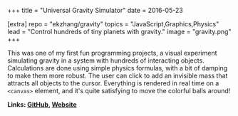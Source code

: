 +++
title = "Universal Gravity Simulator"
date = 2016-05-23

[extra]
repo = "ekzhang/gravity"
topics = "JavaScript,Graphics,Physics"
lead = "Control hundreds of tiny planets with gravity."
image = "gravity.png"
+++

This was one of my first fun programming projects, a visual experiment
simulating gravity in a system with hundreds of interacting objects.
Calculations are done using simple physics formulas, with a bit of damping to
make them more robust. The user can click to add an invisible mass that attracts
all objects to the cursor. Everything is rendered in real time on a `<canvas>`
element, and it's quite satisfying to move the colorful balls around!

**Links: [GitHub](https://github.com/ekzhang/gravity),
[Website](https://ekzhang.github.io/gravity/)**
